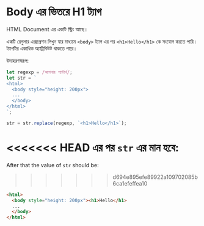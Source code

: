 # Body এর ভিতরে H1 ট্যাগ

HTML Document এর একটি স্ট্রিং আছে।

একটি রেগুলার এক্সপ্রেশন লিখুন যার মাধ্যমে `<body>` ট্যাগ এর পর `<h1>Hello</h1>` কে সংযোগ করতে পারি। ট্যাগটির একাধিক অ্যাট্রিবিউট থাকতে পারে।

উদাহরণস্বরূপ:

```js
let regexp = /আপনার প্যাটার্ন/;
let str = `
<html>
  <body style="height: 200px">
  ...
  </body>
</html>
`;

str = str.replace(regexp, `<h1>Hello</h1>`);
```

<<<<<<< HEAD
এর পর `str` এর মান হবে:
=======
After that the value of `str` should be:

>>>>>>> d694e895efe89922a109702085b6ca1efeffea10
```html
<html>
  <body style="height: 200px"><h1>Hello</h1>
  ...
  </body>
</html>
```
